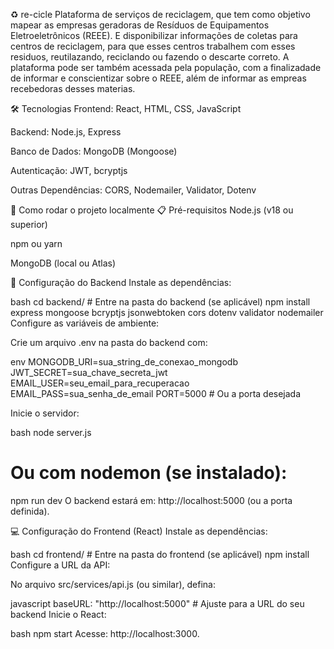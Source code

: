 ♻️ re-cicle
Plataforma de serviços de reciclagem, que tem como objetivo mapear as empresas geradoras de Resíduos de Equipamentos Eletroeletrônicos (REEE). E disponibilizar informações de coletas para centros de reciclagem, para que esses centros trabalhem com esses residuos,
reutilazando, reciclando ou fazendo o descarte correto. A plataforma pode ser também acessada pela população, com a finalizadade de informar e conscientizar sobre o REEE, além de informar as empreas recebedoras desses materias.


🛠️ Tecnologias
Frontend: React, HTML, CSS, JavaScript

Backend: Node.js, Express

Banco de Dados: MongoDB (Mongoose)

Autenticação: JWT, bcryptjs

Outras Dependências: CORS, Nodemailer, Validator, Dotenv

🚀 Como rodar o projeto localmente
📋 Pré-requisitos
Node.js (v18 ou superior)

npm ou yarn

MongoDB (local ou Atlas)

🔧 Configuração do Backend
Instale as dependências:

bash
cd backend/  # Entre na pasta do backend (se aplicável)
npm install express mongoose bcryptjs jsonwebtoken cors dotenv validator nodemailer
Configure as variáveis de ambiente:

Crie um arquivo .env na pasta do backend com:

env
MONGODB_URI=sua_string_de_conexao_mongodb
JWT_SECRET=sua_chave_secreta_jwt
EMAIL_USER=seu_email_para_recuperacao
EMAIL_PASS=sua_senha_de_email
PORT=5000  # Ou a porta desejada

Inicie o servidor:

bash
node server.js
# Ou com nodemon (se instalado):
npm run dev
O backend estará em: http://localhost:5000 (ou a porta definida).

💻 Configuração do Frontend (React)
Instale as dependências:

bash
cd frontend/  # Entre na pasta do frontend (se aplicável)
npm install
Configure a URL da API:

No arquivo src/services/api.js (ou similar), defina:

javascript
baseURL: "http://localhost:5000"  # Ajuste para a URL do seu backend
Inicie o React:

bash
npm start
Acesse: http://localhost:3000.